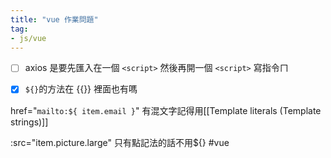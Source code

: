 ```yaml
---
title: "vue 作業問題"
tag: 
- js/vue
---
```

- [ ] axios 是要先匯入在一個 `<script>` 然後再開一個 `<script>` 寫指令ㄇ
- [x] `${}`的方法在 {{}} 裡面也有嗎


href="`mailto:${ item.email }`" 有混文字記得用[[Template literals (Template strings)]]

:src="item.picture.large" 只有點記法的話不用${}
#vue 